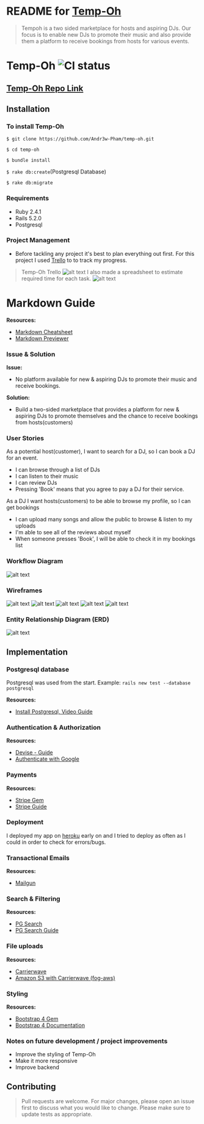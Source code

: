 # README for [Temp-Oh](https://temp-oh.herokuapp.com/)
>Tempoh is a two sided marketplace for hosts and aspiring DJs.
Our focus is to enable new DJs to promote their music and also provide them a platform to receive bookings from hosts for various events.
# Temp-Oh ![CI status](https://img.shields.io/badge/build-passing-brightgreen.svg)
## [Temp-Oh Repo Link](https://github.com/Andr3w-Pham/temp-oh)

## Installation

### To install Temp-Oh

`$ git clone https://github.com/Andr3w-Pham/temp-oh.git`

`$ cd temp-oh`

`$ bundle install`

`$ rake db:create`(Postgresql Database)

`$ rake db:migrate`

### Requirements

* Ruby 2.4.1
* Rails 5.2.0
* Postgresql

### Project Management
* Before tackling any project it's best to plan everything out first. For this project I used [Trello](https://trello.com/) to to track my progress.

> Temp-Oh Trello
![alt text](https://i.imgur.com/oHJFyJd.png)
> I also made a spreadsheet to estimate required time for each task.
![alt text](https://i.imgur.com/xUX5UIj.png)

# Markdown Guide
**Resources:**
* [Markdown Cheatsheet](https://github.com/adam-p/markdown-here/wiki/Markdown-Cheatsheet)
* [Markdown Previewer](https://dillinger.io/)


### Issue & Solution
 **Issue:**
- No platform available for new & aspiring DJs to promote their music and receive bookings.

**Solution:**
- Build a two-sided marketplace that provides a platform for new & aspiring DJs to promote themselves and the chance to receive bookings from hosts(customers)

### User Stories
As a potential host(customer), I want to search for a DJ, so I can book a DJ for an event.

* I can browse through a list of DJs
* I can listen to their music
* I can review DJs
* Pressing 'Book' means that you agree to pay a DJ for their service.


As a DJ I want hosts(customers) to be able to browse my profile, so I can get bookings

* I can upload many songs and allow the public to browse & listen to my uploads
* I'm able to see all of the reviews about myself
* When someone presses 'Book', I will be able to check it in my bookings list

### Workflow Diagram
![alt text](https://i.imgur.com/hQaOiM4.png)
###  Wireframes
![alt text](https://i.imgur.com/MlANfAK.png)
![alt text](https://i.imgur.com/iuk3jj4.png)
![alt text](https://i.imgur.com/1PwMjbA.png)
![alt text](https://i.imgur.com/YE5RodH.png)
![alt text](https://i.imgur.com/wLQYday.png)

### Entity Relationship Diagram (ERD)
![alt text](https://i.imgur.com/VyA6pqi.png)

## Implementation

### Postgresql database
Postgresql was used from the start.
Example:  ```rails new test --database postgresql```

**Resources:**

* [Install Postgresql, Video Guide](https://www.youtube.com/watch?v=5AOkxqFaYEE)

### Authentication & Authorization

**Resources:**

* [Devise - Guide](https://github.com/plataformatec/devise#getting-started)
* [Authenticate with Google](https://github.com/zquestz/omniauth-google-oauth2)


### Payments
**Resources:**

* [Stripe Gem](https://github.com/stripe/stripe-ruby)
* [Stripe Guide](https://stripe.com/docs/checkout/rails)

### Deployment

I deployed my app on [heroku](https://www.heroku.com/) early on and I tried to deploy as often as I could in order to check for errors/bugs.

### Transactional Emails

**Resources:**
* [Mailgun](https://github.com/mailgun/mailgun-ruby)

### Search & Filtering

**Resources:**
* [PG Search](https://github.com/Casecommons/pg_search)
* [PG Search Guide](https://www.mnishiguchi.com/2016/06/27/search-form-using-pg-search-gem/)

### File uploads
**Resources:**
* [Carrierwave](https://github.com/carrierwaveuploader/carrierwave)
* [Amazon S3 with Carrierwave (fog-aws)](https://github.com/fog/fog-aws)

### Styling
**Resources:**
* [Bootstrap 4 Gem](https://github.com/twbs/bootstrap-rubygem)
* [Bootstrap 4 Documentation](https://getbootstrap.com/docs/4.1/getting-started/introduction/)

### Notes on future development / project improvements
* Improve the styling of Temp-Oh
* Make it more responsive
* Improve backend


## Contributing
>Pull requests are welcome. For major changes, please open an issue first to discuss what you would like to change.
Please make sure to update tests as appropriate.
